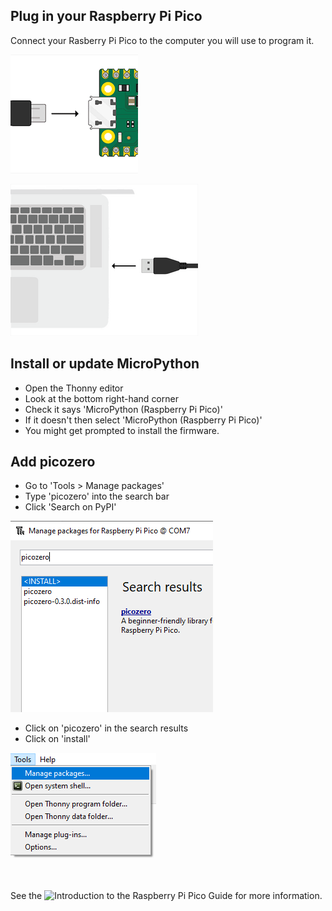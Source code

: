 ## Plug in your Raspberry Pi Pico

Connect your Rasberry Pi Pico to the computer you will use to program it. 

![USB cable plugged in to Raspberry Pi Pico.](images/pico-top-plug.png)

![USB cable plugged in to computer.](images/plug-in-pico.png)

## Install or update MicroPython

+ Open the Thonny editor
+ Look at the bottom right-hand corner
+ Check it says 'MicroPython (Raspberry Pi Pico)'
+ If it doesn't then select 'MicroPython (Raspberry Pi Pico)'
+ You might get prompted to install the firmware.

## Add picozero

+ Go to 'Tools > Manage packages'
+ Type 'picozero' into the search bar
+ Click 'Search on PyPI'

![Thonny install packages window with search box.](images/search-picozero.png)

 + Click on 'picozero' in the search results
 + Click on 'install'
 
![picozero in search results.](images/tools-manage-packages.png)

See the ![Introduction to the Raspberry Pi Pico Guide](https://projects.raspberrypi.org/en/pathways/pico-intro) for more information. 
